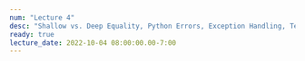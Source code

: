```yaml
---
num: "Lecture 4"
desc: "Shallow vs. Deep Equality, Python Errors, Exception Handling, Testing"
ready: true
lecture_date: 2022-10-04 08:00:00.00-7:00
---
```

